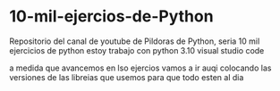 # 10-mil-ejercios-de-Python
Repositorio del canal de youtube de Pildoras de Python, seria 10 mil ejercicios de python 
estoy trabajo con python 3.10 
visual studio code

a medida que avancemos en lso ejercios vamos a ir auqi colocando las versiones de las libreias que usemos para que todo esten al dia
